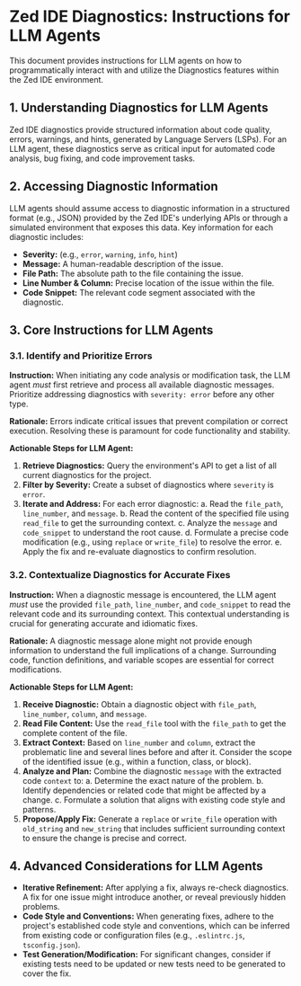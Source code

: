 # Zed IDE Diagnostics: Instructions for LLM Agents

This document provides instructions for LLM agents on how to programmatically interact with and utilize the Diagnostics features within the Zed IDE environment.

## 1. Understanding Diagnostics for LLM Agents

Zed IDE diagnostics provide structured information about code quality, errors, warnings, and hints, generated by Language Servers (LSPs). For an LLM agent, these diagnostics serve as critical input for automated code analysis, bug fixing, and code improvement tasks.

## 2. Accessing Diagnostic Information

LLM agents should assume access to diagnostic information in a structured format (e.g., JSON) provided by the Zed IDE's underlying APIs or through a simulated environment that exposes this data. Key information for each diagnostic includes:

- **Severity:** (e.g., `error`, `warning`, `info`, `hint`)
- **Message:** A human-readable description of the issue.
- **File Path:** The absolute path to the file containing the issue.
- **Line Number & Column:** Precise location of the issue within the file.
- **Code Snippet:** The relevant code segment associated with the diagnostic.

## 3. Core Instructions for LLM Agents

### 3.1. Identify and Prioritize Errors

**Instruction:** When initiating any code analysis or modification task, the LLM agent _must_ first retrieve and process all available diagnostic messages. Prioritize addressing diagnostics with `severity: error` before any other type.

**Rationale:** Errors indicate critical issues that prevent compilation or correct execution. Resolving these is paramount for code functionality and stability.

**Actionable Steps for LLM Agent:**

1.  **Retrieve Diagnostics:** Query the environment's API to get a list of all current diagnostics for the project.
2.  **Filter by Severity:** Create a subset of diagnostics where `severity` is `error`.
3.  **Iterate and Address:** For each error diagnostic:
    a. Read the `file_path`, `line_number`, and `message`.
    b. Read the content of the specified file using `read_file` to get the surrounding context.
    c. Analyze the `message` and `code_snippet` to understand the root cause.
    d. Formulate a precise code modification (e.g., using `replace` or `write_file`) to resolve the error.
    e. Apply the fix and re-evaluate diagnostics to confirm resolution.

### 3.2. Contextualize Diagnostics for Accurate Fixes

**Instruction:** When a diagnostic message is encountered, the LLM agent _must_ use the provided `file_path`, `line_number`, and `code_snippet` to read the relevant code and its surrounding context. This contextual understanding is crucial for generating accurate and idiomatic fixes.

**Rationale:** A diagnostic message alone might not provide enough information to understand the full implications of a change. Surrounding code, function definitions, and variable scopes are essential for correct modifications.

**Actionable Steps for LLM Agent:**

1.  **Receive Diagnostic:** Obtain a diagnostic object with `file_path`, `line_number`, `column`, and `message`.
2.  **Read File Content:** Use the `read_file` tool with the `file_path` to get the complete content of the file.
3.  **Extract Context:** Based on `line_number` and `column`, extract the problematic line and several lines before and after it. Consider the scope of the identified issue (e.g., within a function, class, or block).
4.  **Analyze and Plan:** Combine the diagnostic `message` with the extracted code `context` to:
    a. Determine the exact nature of the problem.
    b. Identify dependencies or related code that might be affected by a change.
    c. Formulate a solution that aligns with existing code style and patterns.
5.  **Propose/Apply Fix:** Generate a `replace` or `write_file` operation with `old_string` and `new_string` that includes sufficient surrounding context to ensure the change is precise and correct.

## 4. Advanced Considerations for LLM Agents

- **Iterative Refinement:** After applying a fix, always re-check diagnostics. A fix for one issue might introduce another, or reveal previously hidden problems.
- **Code Style and Conventions:** When generating fixes, adhere to the project's established code style and conventions, which can be inferred from existing code or configuration files (e.g., `.eslintrc.js`, `tsconfig.json`).
- **Test Generation/Modification:** For significant changes, consider if existing tests need to be updated or new tests need to be generated to cover the fix.
